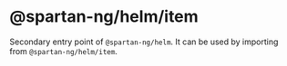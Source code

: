 # @spartan-ng/helm/item

Secondary entry point of `@spartan-ng/helm`. It can be used by importing from `@spartan-ng/helm/item`.
